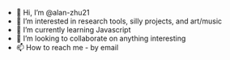 - 👋 Hi, I’m @alan-zhu21
- 👀 I’m interested in research tools, silly projects, and art/music
- 🌱 I’m currently learning Javascript
- 💞️ I’m looking to collaborate on anything interesting
- 📫 How to reach me - by email

<!---
alan-zhu21/alan-zhu21 is a ✨ special ✨ repository because its `README.md` (this file) appears on your GitHub profile.
You can click the Preview link to take a look at your changes.
--->
